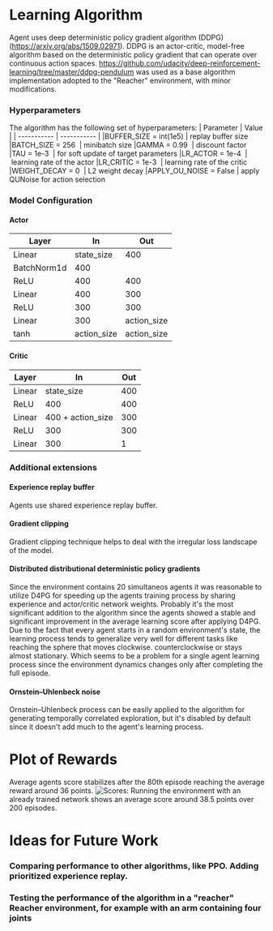 # Learning Algorithm
Agent uses deep deterministic policy gradient algorithm (DDPG)(https://arxiv.org/abs/1509.02971). DDPG is an actor-critic, model-free algorithm based on the deterministic policy gradient that can operate over continuous action spaces. https://github.com/udacity/deep-reinforcement-learning/tree/master/ddpg-pendulum was used as a base algorithm implementation adopted to the "Reacher" environment, with minor modifications.

### Hyperparameters
The algorithm has the following set of hyperparameters:
| Parameter | Value |
| ----------- | ----------- |
|BUFFER_SIZE = int(1e5) | replay buffer size
|BATCH_SIZE = 256  | minibatch size
|GAMMA = 0.99  | discount factor
|TAU = 1e-3  | for soft update of target parameters
|LR_ACTOR = 1e-4  | learning rate of the actor
|LR_CRITIC = 1e-3  | learning rate of the critic
|WEIGHT_DECAY = 0  | L2 weight decay
|APPLY_OU_NOISE = False | apply QUNoise for action selection
### Model Configuration
#### Actor
| Layer | In | Out
| ----------- | ----------- |----------- |
| Linear | state_size | 400
| BatchNorm1d | 400
| ReLU | 400 | 400
| Linear | 400 | 300
| ReLU | 300 | 300
| Linear | 300 | action_size
| tanh | action_size | action_size

#### Critic
| Layer | In | Out
| ----------- | ----------- |----------- |
| Linear | state_size | 400
| ReLU | 400 | 400
| Linear | 400 + action_size | 300
| ReLU | 300 | 300
| Linear | 300 | 1

### Additional extensions
#### Experience replay buffer
Agents use shared experience replay buffer.

#### Gradient clipping
Gradient clipping technique helps to deal with the irregular loss landscape of the model.

#### Distributed distributional deterministic policy gradients
Since the environment contains 20 simultaneos agents it was reasonable to utilize D4PG for speeding up the agents training process by sharing experience and actor/critic network weights. Probably it's the most significant addition to the algorithm since the agents showed a stable and significant improvement in the average learning score after applying D4PG. Due to the fact that every agent starts in a random environment's state, the learning process tends to generalize very well for different tasks like reaching the sphere that moves clockwise. counterclockwise or stays almost stationary. Which seems to be a problem for a single agent learning process since the environment dynamics changes only after completing the full episode.           
#### Ornstein–Uhlenbeck noise
Ornstein–Uhlenbeck process can be easily applied to the algorithm for generating temporally correlated exploration, but it's disabled by default since it doesn't add much to the agent's learning process.

# Plot of Rewards
Average agents score stabilizes after the 80th episode reaching the average reward around 36 points. 
![Scores:](/images/scores.png)
Running the environment with an already trained network shows an average score around 38.5 points over 200 episodes.
# Ideas for Future Work

### Comparing performance to other algorithms, like PPO. Adding prioritized experience replay.
### Testing the performance of the algorithm in a "reacher" Reacher environment, for example with an arm containing four joints 

